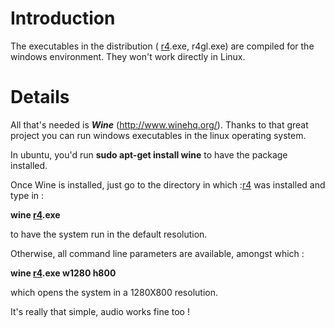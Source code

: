 # Introduction #

The executables in the distribution ( [r4](https://code.google.com/p/reda4/source/detail?r=4).exe, r4gl.exe) are compiled for the windows environment. They won't work directly in Linux.

# Details #

All that's needed is _**Wine**_ (http://www.winehq.org/). Thanks to that great project you can run windows executables in the linux operating system.

In ubuntu, you'd run **sudo apt-get install wine** to have the package installed.

Once Wine is installed, just go to the directory in which :[r4](https://code.google.com/p/reda4/source/detail?r=4) was installed and type in :

**wine [r4](https://code.google.com/p/reda4/source/detail?r=4).exe**

to have the system run in the default resolution.

Otherwise, all command line parameters are available, amongst which :

**wine [r4](https://code.google.com/p/reda4/source/detail?r=4).exe w1280 h800**

which opens the system in a 1280X800 resolution.

It's really that simple, audio works fine too !